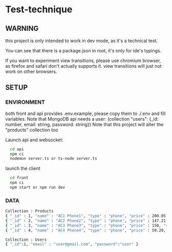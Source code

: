 # Test-technique

## WARNING
this project is only intended to work in dev mode, as it's a technical test.

You can see that there is a package.json in root, it's only for ide's typings.

If you want to experiment view transitions, please use chromium browser, as firefox and safari don't actually supports it. view transitions will just not work on other browsers.

## SETUP

### ENVIRONMENT
both front and api provides .env.example, please copy them to ./.env and fill variables.
Note that MongoDB api needs a user: (collection "users": {_id: number, email: string, password: string})
Note that this project will alter the "products" collection too

Launch api and websocket:
```bash
  cd api
  npm ci
  nodemon server.ts or ts-node server.ts
```

launch the client
```bash
  cd front
  npm ci
  npm start or npm run dev
```

### DATA 
```bash
Collection : Products
{ "_id" : 1, "name" : "AC1 Phone1", "type" : "phone", "price" : 200.05, "rating" : 3.8,"warranty_years" : 1, "available" : true },
{ "_id" : 2, "name" : "AC2 Phone2", "type" : "phone", "price" : 147.21, "rating" : 1,"warranty_years" : 3, "available" : false },
{ "_id" : 3, "name" : "AC3 Phone3", "type" : "phone", "price" : 150, "rating" : 2,"warranty_years" : 1, "available" : true },
{ "_id" : 4, "name" : "AC4 Phone4", "type" : "phone", "price" : 50.20, "rating" : 3,"warranty_years" : 2, "available" : true }

Collection : Users 
{ "_id":1, "email" : "user@gmail.com", "password":"user" }
```
